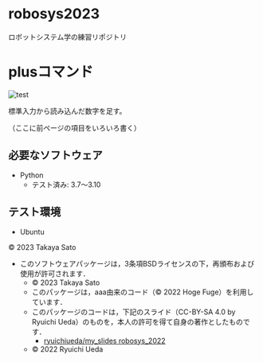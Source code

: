 # robosys2023
ロボットシステム学の練習リポジトリ
# plusコマンド
![test](https://github.com/SatoTakaya1/robosys2023/actions/workflows/test.yml/badge.svg)


標準入力から読み込んだ数字を足す。

（ここに前ページの項目をいろいろ書く）

## 必要なソフトウェア
* Python
  * テスト済み: 3.7〜3.10

## テスト環境
* Ubuntu

© 2023 Takaya Sato


























* このソフトウェアパッケージは，3条項BSDライセンスの下，再頒布および使用が許可されます．
  * © 2023 Takaya Sato
  * このパッケージは，aaa由来のコード（© 2022 Hoge Fuge）を利用しています．
  * このパッケージのコードは，下記のスライド（CC-BY-SA 4.0 by Ryuichi Ueda）のものを，本人の許可を得て自身の著作としたものです．
      * [ryuichiueda/my_slides robosys_2022](https://github.com/ryuichiueda/my_slides/tree/master/robosys_2022)
  * © 2022 Ryuichi Ueda
